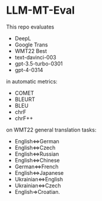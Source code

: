 # LLM-MT-Eval

This repo evaluates

* DeepL
* Google Trans
* WMT22 Best
* text-davinci-003
* gpt-3.5-turbo-0301
* gpt-4-0314

in automatic metrics:

* COMET
* BLEURT
* BLEU
* chrF
* chrF++

 on WMT22 general translation tasks:

* English$\Leftrightarrow$German
* English$\Leftrightarrow$Czech
* English$\Leftrightarrow$Russian
* English$\Leftrightarrow$Chinese
* German$\Leftrightarrow$French
* English$\Leftrightarrow$Japanese
* Ukrainian$\Leftrightarrow$English
* Ukrainian$\Leftrightarrow$Czech
* English$\Rightarrow$Croatian.


